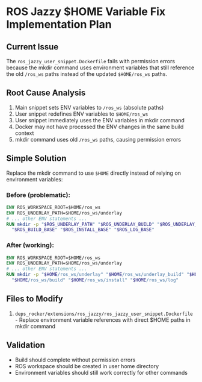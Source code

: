 # ROS Jazzy $HOME Variable Fix Implementation Plan

## Current Issue
The `ros_jazzy_user_snippet.Dockerfile` fails with permission errors because the mkdir command uses environment variables that still reference the old `/ros_ws` paths instead of the updated `$HOME/ros_ws` paths.

## Root Cause Analysis
1. Main snippet sets ENV variables to `/ros_ws` (absolute paths)
2. User snippet redefines ENV variables to `$HOME/ros_ws`
3. User snippet immediately uses the ENV variables in mkdir command
4. Docker may not have processed the ENV changes in the same build context
5. mkdir command uses old `/ros_ws` paths, causing permission errors

## Simple Solution
Replace the mkdir command to use `$HOME` directly instead of relying on environment variables:

### Before (problematic):
```dockerfile
ENV ROS_WORKSPACE_ROOT=$HOME/ros_ws
ENV ROS_UNDERLAY_PATH=$HOME/ros_ws/underlay
# ... other ENV statements ...
RUN mkdir -p "$ROS_UNDERLAY_PATH" "$ROS_UNDERLAY_BUILD" "$ROS_UNDERLAY_INSTALL" \
  "$ROS_BUILD_BASE" "$ROS_INSTALL_BASE" "$ROS_LOG_BASE"
```

### After (working):
```dockerfile
ENV ROS_WORKSPACE_ROOT=$HOME/ros_ws
ENV ROS_UNDERLAY_PATH=$HOME/ros_ws/underlay
# ... other ENV statements ...
RUN mkdir -p "$HOME/ros_ws/underlay" "$HOME/ros_ws/underlay_build" "$HOME/ros_ws/underlay_install" \
  "$HOME/ros_ws/build" "$HOME/ros_ws/install" "$HOME/ros_ws/log"
```

## Files to Modify
1. `deps_rocker/extensions/ros_jazzy/ros_jazzy_user_snippet.Dockerfile` - Replace environment variable references with direct $HOME paths in mkdir command

## Validation
- Build should complete without permission errors
- ROS workspace should be created in user home directory
- Environment variables should still work correctly for other commands